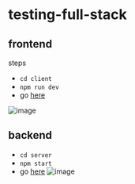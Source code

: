 # testing-full-stack

## frontend 
steps 

- ```cd client```
- ```npm run dev```
-  go [here](http://localhost:5173/)

![image](https://user-images.githubusercontent.com/53823068/206936856-b6f5ecb7-7082-4e69-8d64-b0dc62a70afa.png)

## backend 
- ```cd server```
- ```npm start```
-  go [here](http://localhost:3000/files/data)
![image](https://user-images.githubusercontent.com/53823068/206937075-321ff2bf-7b55-4821-8686-778bb8db5094.png)


